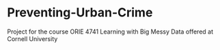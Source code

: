 # Preventing-Urban-Crime
Project for the course ORIE 4741 Learning with Big Messy Data offered at Cornell University
